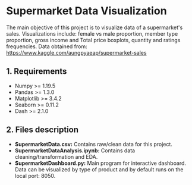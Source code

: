 # Supermarket Data Visualization

The main objective of this project is to visualize data of a supermarket's sales. 
Visualizations include: female vs male proportion, member type proportion, gross income and Total price boxplots, quantity and ratings frequencies.
Data obtained from: https://www.kaggle.com/aungpyaeap/supermarket-sales

## 1. Requirements

- Numpy >= 1.19.5
- Pandas >= 1.3.0
- Matplotlib >= 3.4.2
- Seaborn >= 0.11.2
- Dash >= 2.1.0

## 2. Files description

- **SupermarketData.csv:** Contains raw/clean data for this project.
- **SupermarketDataAnalysis.ipynb:** Contains data cleaning/transformation and EDA.
- **SupermarketDashboard.py:** Main program for interactive dashboard. Data can be visualized by type of product and by default runs on the local port: 8050.
